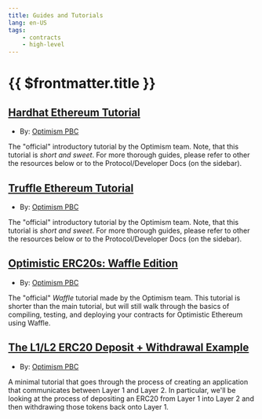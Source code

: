 ```yaml
---
title: Guides and Tutorials
lang: en-US
tags:
    - contracts
    - high-level
---
```


# {{ $frontmatter.title }}

## [Hardhat Ethereum Tutorial](hardhat.md)

* By: [Optimism PBC](https://optimism.io)

The "official" introductory tutorial by the Optimism team.
Note, that this tutorial is _short and sweet_.
For more thorough guides, please refer to other the resources below or to the Protocol/Developer Docs (on the sidebar).

## [Truffle Ethereum Tutorial](truffle.md)

* By: [Optimism PBC](https://optimism.io)

The "official" introductory tutorial by the Optimism team.
Note, that this tutorial is _short and sweet_.
For more thorough guides, please refer to other the resources below or to the Protocol/Developer Docs (on the sidebar).



## [Optimistic ERC20s: Waffle Edition](https://github.com/ethereum-optimism/optimism/tree/develop/examples/waffle)

* By: [Optimism PBC](https://optimism.io)

The "official" _Waffle_ tutorial made by the Optimism team.
This tutorial is shorter than the main tutorial, but will still walk through the basics of compiling, testing, and deploying your contracts for Optimistic Ethereum using Waffle.

## [The L1/L2 ERC20 Deposit + Withdrawal Example](https://github.com/ethereum-optimism/optimism/tree/develop/examples/l1-l2-deposit-withdrawal)

* By: [Optimism PBC](https://optimism.io)

A minimal tutorial that goes through the process of creating an application that communicates between Layer 1 and Layer 2.
In particular, we'll be looking at the process of depositing an ERC20 from Layer 1 into Layer 2 and then withdrawing those tokens back onto Layer 1.
